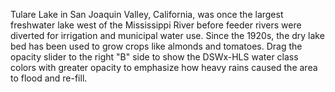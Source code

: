 Tulare Lake in San Joaquin Valley, California, was once the largest freshwater lake west of the Mississippi River before feeder rivers were diverted for irrigation and municipal water use. Since the 1920s, the dry lake bed has been used to grow crops like almonds and tomatoes. Drag the opacity slider to the right "B" side to show the DSWx-HLS water class colors with greater opacity to emphasize how heavy rains caused the area to flood and re-fill.